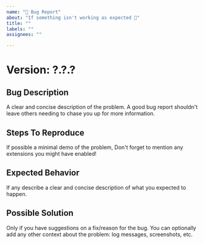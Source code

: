 ```yaml
---
name: "🐛 Bug Report"
about: "If something isn't working as expected 🤔"
title: ""
labels: ""
assignees: ""

---
```


# Version: ?.?.?

## Bug Description

A clear and concise description of the problem. A good bug report shouldn't leave others needing to chase you up for more information.

## Steps To Reproduce

If possible a minimal demo of the problem, Don't forget to mention any extensions you might have enabled!

## Expected Behavior

If any describe a clear and concise description of what you expected to happen.

## Possible Solution

Only if you have suggestions on a fix/reason for the bug. You can optionally add any other context about the problem: log messages, screenshots, etc.
